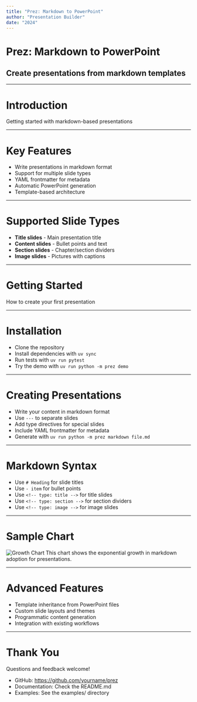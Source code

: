 ```yaml
---
title: "Prez: Markdown to PowerPoint"
author: "Presentation Builder"
date: "2024"
---
```


<!-- type: title -->
# Prez: Markdown to PowerPoint
## Create presentations from markdown templates

---

<!-- type: section -->
# Introduction
Getting started with markdown-based presentations

---

# Key Features
- Write presentations in markdown format
- Support for multiple slide types
- YAML frontmatter for metadata
- Automatic PowerPoint generation
- Template-based architecture

---

# Supported Slide Types
- **Title slides** - Main presentation title
- **Content slides** - Bullet points and text
- **Section slides** - Chapter/section dividers
- **Image slides** - Pictures with captions

---

<!-- type: section -->
# Getting Started
How to create your first presentation

---

# Installation
- Clone the repository
- Install dependencies with `uv sync`
- Run tests with `uv run pytest`
- Try the demo with `uv run python -m prez demo`

---

# Creating Presentations
- Write your content in markdown format
- Use `---` to separate slides
- Add type directives for special slides
- Include YAML frontmatter for metadata
- Generate with `uv run python -m prez markdown file.md`

---

# Markdown Syntax
- Use `# Heading` for slide titles
- Use `- item` for bullet points
- Use `<!-- type: title -->` for title slides
- Use `<!-- type: section -->` for section dividers
- Use `<!-- type: image -->` for image slides

---

<!-- type: image -->
# Sample Chart
![Growth Chart](charts/growth.png)
This chart shows the exponential growth in markdown adoption for presentations.

---

# Advanced Features
- Template inheritance from PowerPoint files
- Custom slide layouts and themes
- Programmatic content generation
- Integration with existing workflows

---

# Thank You
Questions and feedback welcome!

- GitHub: https://github.com/yourname/prez
- Documentation: Check the README.md
- Examples: See the examples/ directory